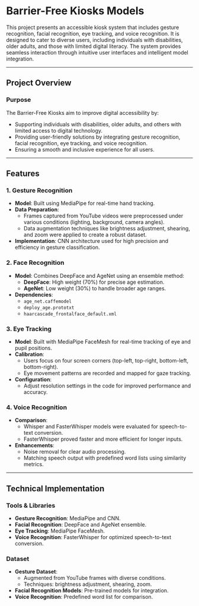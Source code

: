 # Barrier-Free Kiosks Models

This project presents an accessible kiosk system that includes gesture recognition, facial recognition, eye tracking, and voice recognition. It is designed to cater to diverse users, including individuals with disabilities, older adults, and those with limited digital literacy. The system provides seamless interaction through intuitive user interfaces and intelligent model integration.

---

## Project Overview

### Purpose
The Barrier-Free Kiosks aim to improve digital accessibility by:
- Supporting individuals with disabilities, older adults, and others with limited access to digital technology.
- Providing user-friendly solutions by integrating gesture recognition, facial recognition, eye tracking, and voice recognition.
- Ensuring a smooth and inclusive experience for all users.

---

## Features

### 1. Gesture Recognition
- **Model**: Built using MediaPipe for real-time hand tracking.
- **Data Preparation**:
  - Frames captured from YouTube videos were preprocessed under various conditions (lighting, background, camera angles).
  - Data augmentation techniques like brightness adjustment, shearing, and zoom were applied to create a robust dataset.
- **Implementation**: CNN architecture used for high precision and efficiency in gesture classification.

### 2. Face Recognition
- **Model**: Combines DeepFace and AgeNet using an ensemble method:
  - **DeepFace**: High weight (70%) for precise age estimation.
  - **AgeNet**: Low weight (30%) to handle broader age ranges.
- **Dependencies**:
  - `age_net.caffemodel`
  - `deploy_age.prototxt`
  - `haarcascade_frontalface_default.xml`

### 3. Eye Tracking
- **Model**: Built with MediaPipe FaceMesh for real-time tracking of eye and pupil positions.
- **Calibration**:
  - Users focus on four screen corners (top-left, top-right, bottom-left, bottom-right).
  - Eye movement patterns are recorded and mapped for gaze tracking.
- **Configuration**:
  - Adjust resolution settings in the code for improved performance and accuracy.

### 4. Voice Recognition
- **Comparison**:
  - Whisper and FasterWhisper models were evaluated for speech-to-text conversion.
  - FasterWhisper proved faster and more efficient for longer inputs.
- **Enhancements**:
  - Noise removal for clear audio processing.
  - Matching speech output with predefined word lists using similarity metrics.

---

## Technical Implementation

### Tools & Libraries
- **Gesture Recognition**: MediaPipe and CNN.
- **Facial Recognition**: DeepFace and AgeNet ensemble.
- **Eye Tracking**: MediaPipe FaceMesh.
- **Voice Recognition**: FasterWhisper for optimized speech-to-text conversion.

### Dataset
- **Gesture Dataset**: 
  - Augmented from YouTube frames with diverse conditions.
  - Techniques: brightness adjustment, shearing, zoom.
- **Facial Recognition Models**: Pre-trained models for integration.
- **Voice Recognition**: Predefined word list for comparison.

